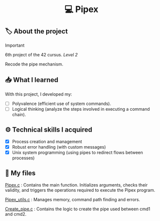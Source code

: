 <h1 align="center"> 💻 <strong>Pipex</strong> </h1>

## 🏷️ **About the project**
> [!IMPORTANT]
> 6th project of the 42 cursus.
> *Level 2*

Recode the pipe mechanism.

## 📥 **What I learned**
With this project, I developed my:
- [ ] Polyvalence (efficient use of system commands).
- [ ] Logical thinking (analyze the steps involved in executing a command chain).

## ⚙️ **Technical skills I acquired**
- [x] Process creation and management
- [x] Robust error handling (with custom messages)
- [x] Unix system programming (using pipes to redirect flows between processes)

## 📁 **My files**
<ins>Pipex.c</ins> : Contains the main function. Initializes arguments, checks their validity, and triggers the operations required to execute the Pipex program.

<ins>Pipex_utils.c</ins> : Manages memory, command path finding and errors.

<ins>Create_pipe.c</ins> : Contains the logic to create the pipe used between cmd1 and cmd2.
